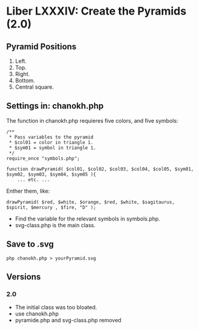 Liber LXXXIV: Create the Pyramids (2.0)
=======================================

## Pyramid Positions

1. Left.
2. Top.
3. Right.
4. Bottom.
5. Central square.

## Settings in: chanokh.php

The function in chanokh.php requieres five colors, and five symbols:

~~~~
/**
 * Pass variables to the pyramid
 * $col01 = color in triangle 1.
 * $sym01 = symbol in triangle 1.
 */
require_once "symbols.php";

function drawPyramid( $col01, $col02, $col03, $col04, $col05, $sym01, $sym02, $sym03, $sym04, $sym05 ){
	... etc. ...
~~~~

Enther them, like:

~~~~
drawPyramid( $red, $white, $orange, $red, $white, $sagitaurus, $spirit, $mercury , $fire, "D" );
~~~~

* Find the variable for the relevant symbols in symbols.php.
* svg-class.php is the main class.

## Save to .svg

~~~~
php chanokh.php > yourPyramid.svg
~~~~

## Versions

### 2.0

* The initial class was too bloated.
* use chanokh.php 
* pyramide.php and svg-class.php removed
